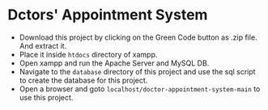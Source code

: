 # Dctors' Appointment System

- Download this project by clicking on the Green Code button as .zip file. And extract it.
- Place it inside `htdocs` directory of xampp.
- Open xampp and run the Apache Server and MySQL DB.
- Navigate to the `database` directory of this project and use the sql script to create the database for this project.
- Open a browser and goto `localhost/doctor-appointment-system-main` to use this project.
